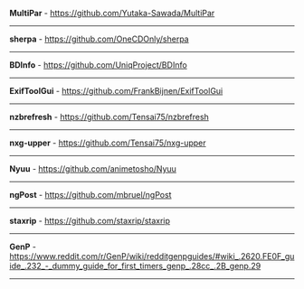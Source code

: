 **MultiPar**  - 
https://github.com/Yutaka-Sawada/MultiPar

---

**sherpa**  - 
https://github.com/OneCDOnly/sherpa

---

**BDInfo**  - 
https://github.com/UniqProject/BDInfo

---

**ExifToolGui**  - 
https://github.com/FrankBijnen/ExifToolGui

---

**nzbrefresh**  - 
https://github.com/Tensai75/nzbrefresh

---

**nxg-upper**  - 
https://github.com/Tensai75/nxg-upper

---

**Nyuu**  - 
https://github.com/animetosho/Nyuu

---

**ngPost**  - 
https://github.com/mbruel/ngPost

---

**staxrip**  - 
https://github.com/staxrip/staxrip

---

**GenP**  - 
https://www.reddit.com/r/GenP/wiki/redditgenpguides/#wiki_.2620.FE0F_guide_.232_-_dummy_guide_for_first_timers_genp_.28cc_.2B_genp.29

---





